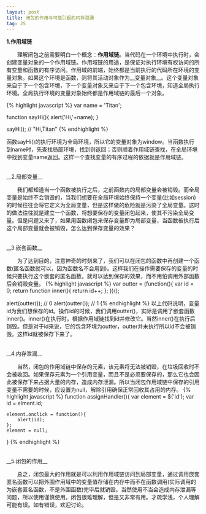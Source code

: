 ```yaml
---
layout: post
title: 闭包的作用与可能引起的内存泄漏
tag: JS
---
```

__1.作用域链__    

　　理解闭包之前需要明白一个概念：__作用域链__。当代码在一个环境中执行时，会创建变量对象的一个作用域链。作用域链的用途，是保证对执行环境有权访问的所有变量和函数的有序访问。作用域的前端，始终都是当前执行的代码所在环境的变量对象。如果这个环境是函数，则将其活动对象作为__变量对象__。这个变量对象来自于下一个包含环境，下一个变量对象又来自于下一个包含环境，知道全局执行环境。全局执行环境的变量对象始终都是作用域链的最后一个对象。

{% highlight javascript %}
var name = 'Titan';

function sayHi(){
    alert('Hi,'+name);
}

sayHi(); // "Hi,Titan"
{% endhighlight %}

函数sayHi()的执行环境为全局环境，所以它的变量对象为window。当函数执行到name时，先查找局部环境，找到则返回；否则顺着作用域链查找，在全局环境中找到变量name返回。这样一个查找变量的有序过程的依据就是作用域链。
    
    
<br>
__2.局部变量__    

　　我们都知道当一个函数被执行之后，之前函数内的局部变量会被销毁。而全局变量是始终不会销毁的，当我们想要在全局环境始终保持一个变量(比如session)的时候往往会将它定义为全局变量，但是这样做的危险就是污染了全局变量。这时的做法往往就是建立一个函数，将想要保存的变量闭包起来，使其不污染全局变量。但是问题又来了，如果用函数闭包来保存变量即为局部变量，当函数被执行后这个局部变量就会被销毁，怎么达到保存变量的效果？
    
    
<br>
__3.嵌套函数__    

　　为了达到目的，注意神奇的时刻来了，我们可以在闭包的函数中再创建一个函数(匿名函数就可以，因为函数名不会用到)。这样我们在操作需要保存的变量的时候只要执行这个嵌套的匿名函数，就可以达到保存的效果，而不用怕调用外部函数后会销毁变量。
{% highlight javascript %}
var outter = (function(){
    var id = 0;
    return function inner(){
        return id++;
    };
})();

alert(outter()); // 0
alert(outter()); // 1
{% endhighlight %}
以上代码说明，变量id为我们想保存的id。操作id的时候，我们调用outter()，实际是调用了嵌套函数inner()。inner()在执行时，根据作用域链找到id并修改它。当然inner()在执行后销毁。但是对于id来说，它的包含环境为outter，outter并未执行所以id不会被销毁。这样id就被保存下来了。    
    
<br>
__4.内存泄漏__    

　　当然，闭包的作用域链中保存的元素，该元素将无法被销毁，在垃圾回收时不会被收回。如果保存元素为一个引用变量，而且不是必须要保存的，那么它也会因此被保存下来占据大量的内存，造成内存泄漏。所以当闭包作用域链中保存的引用变量不需要的时候，应设置为null，解除引用确保正常回收其占用的内存。
{% highlight javascript %}
function assignHandler(){
    var element = $('id');
    var id = elment.id;

    element.onclick = function(){
        alert(id);
    };
    element = null;
}
{% endhighlight %}


<br>
__5.闭包的作用__    

　　总之，闭包最大的作用就是可以利用作用域链访问到局部变量，通过调用嵌套匿名函数可以把外围作用域中的变量值存储在内存中而不在函数调用(实际调用的为嵌套匿名函数，不是外围函数)完毕后就销毁。当然使用不当会造成内存泄漏等问题，所以使用谨慎使用。闭包很难理解，但是又非常有用。才疏学浅，个人理解可能有误。如有错误，欢迎讨论。